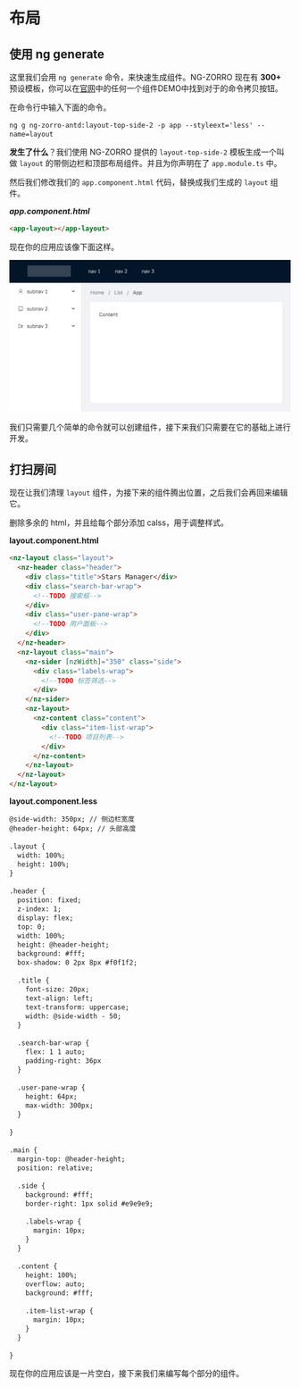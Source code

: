 # 布局

## 使用 ng generate

这里我们会用 `ng generate` 命令，来快速生成组件。NG-ZORRO 现在有 **300+** 预设模板，你可以在[官网](https://ng.ant.design)中的任何一个组件DEMO中找到对于的命令拷贝按钮。

在命令行中输入下面的命令。

```base
ng g ng-zorro-antd:layout-top-side-2 -p app --styleext='less' --name=layout
```

**发生了什么**？我们使用 NG-ZORRO 提供的 `layout-top-side-2` 模板生成一个叫做 `layout` 的带侧边栏和顶部布局组件。并且为你声明在了 `app.module.ts` 中。

然后我们修改我们的 `app.component.html` 代码，替换成我们生成的 `layout` 组件。

***app.component.html***

```html
<app-layout></app-layout>
```

现在你的应用应该像下面这样。

![1-layout](screenshots/1-layout.png)

我们只需要几个简单的命令就可以创建组件，接下来我们只需要在它的基础上进行开发。

## 打扫房间

现在让我们清理 `layout` 组件，为接下来的组件腾出位置，之后我们会再回来编辑它。

删除多余的 html，并且给每个部分添加 calss，用于调整样式。

**layout.component.html**

```html
<nz-layout class="layout">
  <nz-header class="header">
    <div class="title">Stars Manager</div>
    <div class="search-bar-wrap">
      <!--TODO 搜索框-->
    </div>
    <div class="user-pane-wrap">
      <!--TODO 用户面板-->
    </div>
  </nz-header>
  <nz-layout class="main">
    <nz-sider [nzWidth]="350" class="side">
      <div class="labels-wrap">
        <!--TODO 标签筛选-->
      </div>
    </nz-sider>
    <nz-layout>
      <nz-content class="content">
        <div class="item-list-wrap">
          <!--TODO 项目列表-->
        </div>
      </nz-content>
    </nz-layout>
  </nz-layout>
</nz-layout>
```

**layout.component.less**

```less
@side-width: 350px; // 侧边栏宽度
@header-height: 64px; // 头部高度

.layout {
  width: 100%;
  height: 100%;
}

.header {
  position: fixed;
  z-index: 1;
  display: flex;
  top: 0;
  width: 100%;
  height: @header-height;
  background: #fff;
  box-shadow: 0 2px 8px #f0f1f2;

  .title {
    font-size: 20px;
    text-align: left;
    text-transform: uppercase;
    width: @side-width - 50;
  }

  .search-bar-wrap {
    flex: 1 1 auto;
    padding-right: 36px
  }

  .user-pane-wrap {
    height: 64px;
    max-width: 300px;
  }

}

.main {
  margin-top: @header-height;
  position: relative;

  .side {
    background: #fff;
    border-right: 1px solid #e9e9e9;

    .labels-wrap {
      margin: 10px;
    }
  }

  .content {
    height: 100%;
    overflow: auto;
    background: #fff;

    .item-list-wrap {
      margin: 10px;
    }
  }

}
```

现在你的应用应该是一片空白，接下来我们来编写每个部分的组件。
